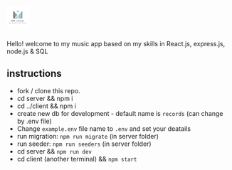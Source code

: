 # <img src='logo.png' width='50px' height='50px'/>

Hello! welcome to my music app based on my skills in React.js, express.js, node.js & SQL

## instructions
- fork / clone this repo.
- cd server && npm i
- cd ../client && npm i
- create new db for development - default name is `records` (can change by .env file)
- Change `example.env` file name to `.env` and set your deatails
- run migration: `npm run migrate` (in server folder)
- run seeder: `npm run seeders` (in server folder)
- cd server && `npm run dev`
- cd client (another terminal) && `npm start`
